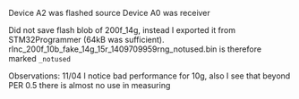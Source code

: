 Device A2 was flashed source
Device A0 was receiver

Did not save flash blob of 200f_14g, instead I exported it from STM32Programmer (64kB was sufficient).
rlnc_200f_10b_fake_14g_15r_1409709959rng_notused.bin is therefore marked `_notused`

Observations:
11/04 I notice bad performance for 10g, also I see that beyond PER 0.5 there is almost no use in measuring